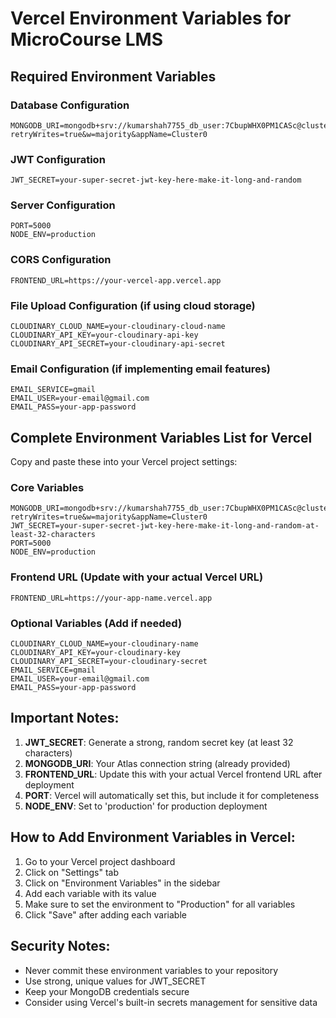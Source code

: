# Vercel Environment Variables for MicroCourse LMS

## Required Environment Variables

### Database Configuration
```
MONGODB_URI=mongodb+srv://kumarshah7755_db_user:7CbupWHX0PM1CASc@cluster0.4ql28ug.mongodb.net/microcourse?retryWrites=true&w=majority&appName=Cluster0
```

### JWT Configuration
```
JWT_SECRET=your-super-secret-jwt-key-here-make-it-long-and-random
```

### Server Configuration
```
PORT=5000
NODE_ENV=production
```

### CORS Configuration
```
FRONTEND_URL=https://your-vercel-app.vercel.app
```

### File Upload Configuration (if using cloud storage)
```
CLOUDINARY_CLOUD_NAME=your-cloudinary-cloud-name
CLOUDINARY_API_KEY=your-cloudinary-api-key
CLOUDINARY_API_SECRET=your-cloudinary-api-secret
```

### Email Configuration (if implementing email features)
```
EMAIL_SERVICE=gmail
EMAIL_USER=your-email@gmail.com
EMAIL_PASS=your-app-password
```

## Complete Environment Variables List for Vercel

Copy and paste these into your Vercel project settings:

### Core Variables
```
MONGODB_URI=mongodb+srv://kumarshah7755_db_user:7CbupWHX0PM1CASc@cluster0.4ql28ug.mongodb.net/microcourse?retryWrites=true&w=majority&appName=Cluster0
JWT_SECRET=your-super-secret-jwt-key-here-make-it-long-and-random-at-least-32-characters
PORT=5000
NODE_ENV=production
```

### Frontend URL (Update with your actual Vercel URL)
```
FRONTEND_URL=https://your-app-name.vercel.app
```

### Optional Variables (Add if needed)
```
CLOUDINARY_CLOUD_NAME=your-cloudinary-name
CLOUDINARY_API_KEY=your-cloudinary-key
CLOUDINARY_API_SECRET=your-cloudinary-secret
EMAIL_SERVICE=gmail
EMAIL_USER=your-email@gmail.com
EMAIL_PASS=your-app-password
```

## Important Notes:

1. **JWT_SECRET**: Generate a strong, random secret key (at least 32 characters)
2. **MONGODB_URI**: Your Atlas connection string (already provided)
3. **FRONTEND_URL**: Update this with your actual Vercel frontend URL after deployment
4. **PORT**: Vercel will automatically set this, but include it for completeness
5. **NODE_ENV**: Set to 'production' for production deployment

## How to Add Environment Variables in Vercel:

1. Go to your Vercel project dashboard
2. Click on "Settings" tab
3. Click on "Environment Variables" in the sidebar
4. Add each variable with its value
5. Make sure to set the environment to "Production" for all variables
6. Click "Save" after adding each variable

## Security Notes:

- Never commit these environment variables to your repository
- Use strong, unique values for JWT_SECRET
- Keep your MongoDB credentials secure
- Consider using Vercel's built-in secrets management for sensitive data
